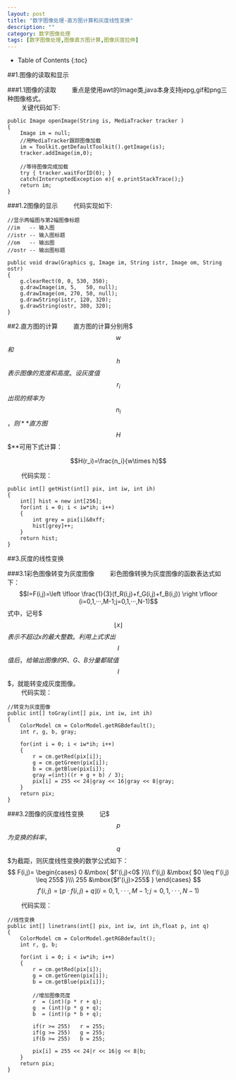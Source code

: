 ```yaml
---
layout: post
title: "数字图像处理-直方图计算和灰度线性变换"
description: ""
category: 数字图像处理
tags: [数字图像处理,图像直方图计算,图像灰度拉伸]
---
```


* Table of Contents
{:toc}

##1.图像的读取和显示

###1.1图像的读取
&#160; &#160; &#160; &#160; 重点是使用awt的Image类,java本身支持jepg,gif和png三种图像格式。<br>
&#160; &#160; &#160; &#160; 关键代码如下:

<!-- more -->


	public Image openImage(String is, MediaTracker tracker )
	{
    	Image im = null;
    	//用MediaTracker跟踪图像加载
    	im = Toolkit.getDefaultToolkit().getImage(is);
    	tracker.addImage(im,0);
    
    	//等待图像完成加载
    	try	{ tracker.waitForID(0);	}
    	catch(InterruptedException e){ e.printStackTrace();}
    	return im;
	}


###1.2图像的显示
&#160; &#160; &#160; &#160; 代码实现如下:
 
    //显示两幅图与第2幅图像标题
    //im   -- 输入图
    //istr -- 输入图标题
    //om   -- 输出图
    //ostr -- 输出图标题
     
    public void draw(Graphics g, Image im, String istr, Image om, String ostr)
    {
        g.clearRect(0, 0, 530, 350);
        g.drawImage(im, 5,   50, null);
        g.drawImage(om, 270, 50, null);
        g.drawString(istr, 120, 320);
        g.drawString(ostr, 380, 320);
    }

##2.直方图的计算
&#160; &#160; &#160; &#160; 直方图的计算分别用$$$w$$$和$$$h$$$表示图像的宽度和高度。设灰度值$$$ r_i $$$出现的频率为$$$ n_i $$$，则**直方图$$$ H $$$**可用下式计算：

$$H(r_i)=\frac{n_i}{w\times h}$$

&#160; &#160; &#160; &#160; 代码实现：

	public int[] getHist(int[] pix, int iw, int ih)
	{
		int[] hist = new int[256];
        for(int i = 0; i < iw*ih; i++)
        {
            int grey = pix[i]&0xff;
            hist[grey]++;
        }
        return hist;
    }




##3.灰度的线性变换

###3.1彩色图像转变为灰度图像
&#160; &#160; &#160; &#160; 彩色图像转换为灰度图像的函数表达式如下：
$$I=F(i,j)=\left \lfloor \frac{1}{3}(f_R(i,j)+f_G(i,j)+f_B(i,j)) \right \rfloor (i=0,1,···,M-1;j=0,1,···,N-1)$$
式中，记号$$$\left \lfloor x \right \rfloor$$$表示不超过x的最大整数。利用上式求出$$$I$$$值后，给输出图像的R、G、B分量都赋值$$$I$$$，就能转变成灰度图像。<br>
&#160; &#160; &#160; &#160; 代码实现：

    //转变为灰度图像
    public int[] toGray(int[] pix, int iw, int ih)
    {
        ColorModel cm = ColorModel.getRGBdefault();
        int r, g, b, gray;

        for(int i = 0; i < iw*ih; i++)
        {
            r = cm.getRed(pix[i]);
            g = cm.getGreen(pix[i]);
            b = cm.getBlue(pix[i]);
            gray =(int)((r + g + b) / 3);
            pix[i] = 255 << 24|gray << 16|gray << 8|gray;
        }
        return pix;
    }
   
###3.2图像的灰度线性变换
&#160; &#160; &#160; &#160; 记$$$p$$$为变换的斜率，$$$q$$$为截距，则灰度线性变换的数学公式如下：
$$
F(i,j)=
   \begin{cases}
   0 &\mbox{ $f'(i,j)<0$ }\\\
   f'(i,j) &\mbox{ $0 \leq f'(i,j) \leq 255$ }\\\
   255 &\mbox{$f'(i,j)>255$ }
   \end{cases}
$$
$$
f'(i,j)=\left \lfloor p·f(i,j)+q \right \rfloor (i=0,1,···,M-1;j=0,1,···,N-1)
$$

&#160; &#160; &#160; &#160; 代码实现：

	//线性变换
	public int[] linetrans(int[] pix, int iw, int ih,float p, int q)
	{
		ColorModel cm = ColorModel.getRGBdefault();
        int r, g, b;
		
		for(int i = 0; i < iw*ih; i++)
        {
            r = cm.getRed(pix[i]);
            g = cm.getGreen(pix[i]);
            b = cm.getBlue(pix[i]);

            //增加图像亮度
            r  = (int)(p * r + q);
            g  = (int)(p * g + q);
            b  = (int)(p * b + q);

            if(r >= 255)   r = 255;
            if(g >= 255)   g = 255;
            if(b >= 255)   b = 255;

            pix[i] = 255 << 24|r << 16|g << 8|b;
        }
        return pix;
    }
